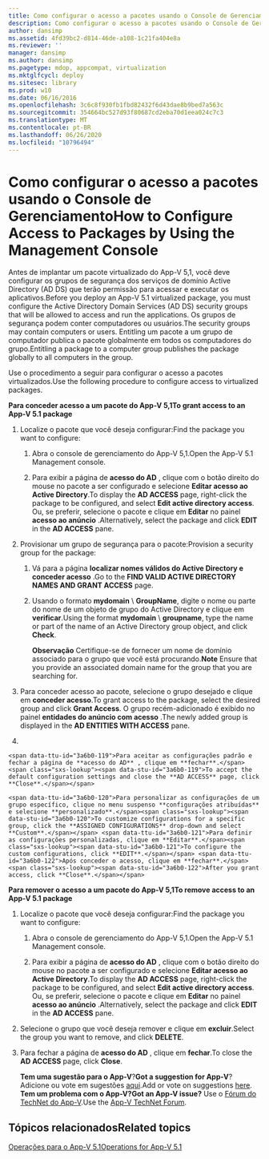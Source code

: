 ```yaml
---
title: Como configurar o acesso a pacotes usando o Console de Gerenciamento
description: Como configurar o acesso a pacotes usando o Console de Gerenciamento
author: dansimp
ms.assetid: 4fd39bc2-d814-46de-a108-1c21fa404e8a
ms.reviewer: ''
manager: dansimp
ms.author: dansimp
ms.pagetype: mdop, appcompat, virtualization
ms.mktglfcycl: deploy
ms.sitesec: library
ms.prod: w10
ms.date: 06/16/2016
ms.openlocfilehash: 3c6c8f930fb1fbd82432f6d43dae8b9bed7a563c
ms.sourcegitcommit: 354664bc527d93f80687cd2eba70d1eea024c7c3
ms.translationtype: MT
ms.contentlocale: pt-BR
ms.lasthandoff: 06/26/2020
ms.locfileid: "10796494"
---
```

# <span data-ttu-id="3a6b0-103">Como configurar o acesso a pacotes usando o Console de Gerenciamento</span><span class="sxs-lookup"><span data-stu-id="3a6b0-103">How to Configure Access to Packages by Using the Management Console</span></span>


<span data-ttu-id="3a6b0-104">Antes de implantar um pacote virtualizado do App-V 5,1, você deve configurar os grupos de segurança dos serviços de domínio Active Directory (AD DS) que terão permissão para acessar e executar os aplicativos.</span><span class="sxs-lookup"><span data-stu-id="3a6b0-104">Before you deploy an App-V 5.1 virtualized package, you must configure the Active Directory Domain Services (AD DS) security groups that will be allowed to access and run the applications.</span></span> <span data-ttu-id="3a6b0-105">Os grupos de segurança podem conter computadores ou usuários.</span><span class="sxs-lookup"><span data-stu-id="3a6b0-105">The security groups may contain computers or users.</span></span> <span data-ttu-id="3a6b0-106">Entitling um pacote a um grupo de computador publica o pacote globalmente em todos os computadores do grupo.</span><span class="sxs-lookup"><span data-stu-id="3a6b0-106">Entitling a package to a computer group publishes the package globally to all computers in the group.</span></span>

<span data-ttu-id="3a6b0-107">Use o procedimento a seguir para configurar o acesso a pacotes virtualizados.</span><span class="sxs-lookup"><span data-stu-id="3a6b0-107">Use the following procedure to configure access to virtualized packages.</span></span>

**<span data-ttu-id="3a6b0-108">Para conceder acesso a um pacote do App-V 5,1</span><span class="sxs-lookup"><span data-stu-id="3a6b0-108">To grant access to an App-V 5.1 package</span></span>**

1.  <span data-ttu-id="3a6b0-109">Localize o pacote que você deseja configurar:</span><span class="sxs-lookup"><span data-stu-id="3a6b0-109">Find the package you want to configure:</span></span>

    1.  <span data-ttu-id="3a6b0-110">Abra o console de gerenciamento do App-V 5,1.</span><span class="sxs-lookup"><span data-stu-id="3a6b0-110">Open the App-V 5.1 Management console.</span></span>

    2.  <span data-ttu-id="3a6b0-111">Para exibir a página de **acesso do AD** , clique com o botão direito do mouse no pacote a ser configurado e selecione **Editar acesso ao Active Directory**.</span><span class="sxs-lookup"><span data-stu-id="3a6b0-111">To display the **AD ACCESS** page, right-click the package to be configured, and select **Edit active directory access**.</span></span> <span data-ttu-id="3a6b0-112">Ou, se preferir, selecione o pacote e clique em **Editar** no painel **acesso ao anúncio** .</span><span class="sxs-lookup"><span data-stu-id="3a6b0-112">Alternatively, select the package and click **EDIT** in the **AD ACCESS** pane.</span></span>

2.  <span data-ttu-id="3a6b0-113">Provisionar um grupo de segurança para o pacote:</span><span class="sxs-lookup"><span data-stu-id="3a6b0-113">Provision a security group for the package:</span></span>

    1.  <span data-ttu-id="3a6b0-114">Vá para a página **localizar nomes válidos do Active Directory e conceder acesso** .</span><span class="sxs-lookup"><span data-stu-id="3a6b0-114">Go to the **FIND VALID ACTIVE DIRECTORY NAMES AND GRANT ACCESS** page.</span></span>

    2.  <span data-ttu-id="3a6b0-115">Usando o formato **mydomain**  \\  **GroupName**, digite o nome ou parte do nome de um objeto de grupo do Active Directory e clique em **verificar**.</span><span class="sxs-lookup"><span data-stu-id="3a6b0-115">Using the format **mydomain** \\ **groupname**, type the name or part of the name of an Active Directory group object, and click **Check**.</span></span>

        <span data-ttu-id="3a6b0-116">**Observação**  Certifique-se de fornecer um nome de domínio associado para o grupo que você está procurando.</span><span class="sxs-lookup"><span data-stu-id="3a6b0-116">**Note** Ensure that you provide an associated domain name for the group that you are searching for.</span></span>

         

3.  <span data-ttu-id="3a6b0-117">Para conceder acesso ao pacote, selecione o grupo desejado e clique em **conceder acesso**.</span><span class="sxs-lookup"><span data-stu-id="3a6b0-117">To grant access to the package, select the desired group and click **Grant Access**.</span></span> <span data-ttu-id="3a6b0-118">O grupo recém-adicionado é exibido no painel **entidades do anúncio com acesso** .</span><span class="sxs-lookup"><span data-stu-id="3a6b0-118">The newly added group is displayed in the **AD ENTITIES WITH ACCESS** pane.</span></span>

4.  

    <span data-ttu-id="3a6b0-119">Para aceitar as configurações padrão e fechar a página de **acesso do AD** , clique em **fechar**.</span><span class="sxs-lookup"><span data-stu-id="3a6b0-119">To accept the default configuration settings and close the **AD ACCESS** page, click **Close**.</span></span>

    <span data-ttu-id="3a6b0-120">Para personalizar as configurações de um grupo específico, clique no menu suspenso **configurações atribuídas** e selecione **personalizado**.</span><span class="sxs-lookup"><span data-stu-id="3a6b0-120">To customize configurations for a specific group, click the **ASSIGNED CONFIGURATIONS** drop-down and select **Custom**.</span></span> <span data-ttu-id="3a6b0-121">Para definir as configurações personalizadas, clique em **Editar**.</span><span class="sxs-lookup"><span data-stu-id="3a6b0-121">To configure the custom configurations, click **EDIT**.</span></span> <span data-ttu-id="3a6b0-122">Após conceder o acesso, clique em **fechar**.</span><span class="sxs-lookup"><span data-stu-id="3a6b0-122">After you grant access, click **Close**.</span></span>

**<span data-ttu-id="3a6b0-123">Para remover o acesso a um pacote do App-V 5,1</span><span class="sxs-lookup"><span data-stu-id="3a6b0-123">To remove access to an App-V 5.1 package</span></span>**

1.  <span data-ttu-id="3a6b0-124">Localize o pacote que você deseja configurar:</span><span class="sxs-lookup"><span data-stu-id="3a6b0-124">Find the package you want to configure:</span></span>

    1.  <span data-ttu-id="3a6b0-125">Abra o console de gerenciamento do App-V 5,1.</span><span class="sxs-lookup"><span data-stu-id="3a6b0-125">Open the App-V 5.1 Management console.</span></span>

    2.  <span data-ttu-id="3a6b0-126">Para exibir a página de **acesso do AD** , clique com o botão direito do mouse no pacote a ser configurado e selecione **Editar acesso ao Active Directory**.</span><span class="sxs-lookup"><span data-stu-id="3a6b0-126">To display the **AD ACCESS** page, right-click the package to be configured, and select **Edit active directory access**.</span></span> <span data-ttu-id="3a6b0-127">Ou, se preferir, selecione o pacote e clique em **Editar** no painel **acesso ao anúncio** .</span><span class="sxs-lookup"><span data-stu-id="3a6b0-127">Alternatively, select the package and click **EDIT** in the **AD ACCESS** pane.</span></span>

2.  <span data-ttu-id="3a6b0-128">Selecione o grupo que você deseja remover e clique em **excluir**.</span><span class="sxs-lookup"><span data-stu-id="3a6b0-128">Select the group you want to remove, and click **DELETE**.</span></span>

3.  <span data-ttu-id="3a6b0-129">Para fechar a página de **acesso do AD** , clique em **fechar**.</span><span class="sxs-lookup"><span data-stu-id="3a6b0-129">To close the **AD ACCESS** page, click **Close**.</span></span>

    <span data-ttu-id="3a6b0-130">**Tem uma sugestão para o App-V**?</span><span class="sxs-lookup"><span data-stu-id="3a6b0-130">**Got a suggestion for App-V**?</span></span> <span data-ttu-id="3a6b0-131">Adicione ou vote em sugestões [aqui](http://appv.uservoice.com/forums/280448-microsoft-application-virtualization).</span><span class="sxs-lookup"><span data-stu-id="3a6b0-131">Add or vote on suggestions [here](http://appv.uservoice.com/forums/280448-microsoft-application-virtualization).</span></span> **<span data-ttu-id="3a6b0-132">Tem um problema com o App-V?</span><span class="sxs-lookup"><span data-stu-id="3a6b0-132">Got an App-V issue?</span></span>** <span data-ttu-id="3a6b0-133">Use o [Fórum do TechNet do App-V](https://social.technet.microsoft.com/Forums/home?forum=mdopappv).</span><span class="sxs-lookup"><span data-stu-id="3a6b0-133">Use the [App-V TechNet Forum](https://social.technet.microsoft.com/Forums/home?forum=mdopappv).</span></span>

## <span data-ttu-id="3a6b0-134">Tópicos relacionados</span><span class="sxs-lookup"><span data-stu-id="3a6b0-134">Related topics</span></span>


[<span data-ttu-id="3a6b0-135">Operações para o App-V 5.1</span><span class="sxs-lookup"><span data-stu-id="3a6b0-135">Operations for App-V 5.1</span></span>](operations-for-app-v-51.md)

 

 





